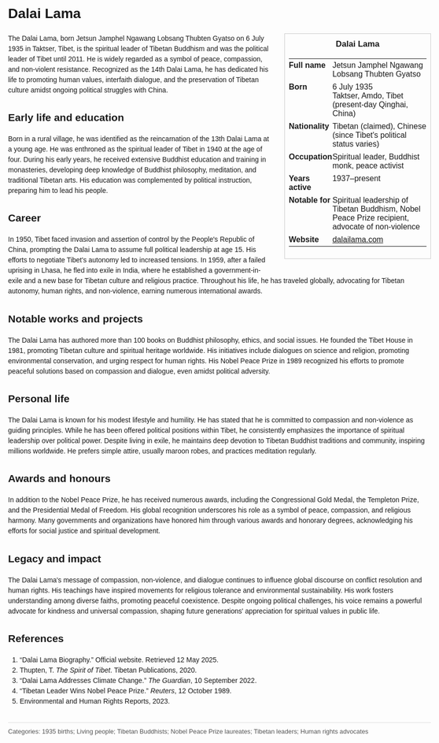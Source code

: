 <!DOCTYPE html>
<html>
<head>
  <title>Dalai Lama – Profile</title>
  <style>
    body { font-family: Arial, sans-serif; margin: 2rem auto; max-width: 960px; line-height: 1.5; }
    aside.infobox { float: right; width: 280px; margin: 0 0 1rem 1.5rem; border: 1px solid #ccc; padding: 0.5rem; font-size: 0.9rem; }
    aside.infobox h3 { text-align: center; margin-top: 0; }
    aside.infobox table { width: 100%; border-collapse: collapse; }
    aside.infobox td { padding: 0.25rem 0; vertical-align: top; }
    h1 { margin-top: 0; }
    footer.categories { font-size: 0.8rem; color: #555; border-top: 1px solid #ddd; padding-top: 0.5rem; margin-top: 2rem; }
  </style>
</head>
<body>
  <h1>Dalai Lama</h1>
  <aside class="infobox">
    <h3>Dalai Lama</h3>
    <table>
      <tr><td><strong>Full name</strong></td><td>Jetsun Jamphel Ngawang Lobsang Thubten Gyatso</td></tr>
      <tr><td><strong>Born</strong></td><td>6 July 1935<br>Taktser, Amdo, Tibet (present-day Qinghai, China)</td></tr>
      <tr><td><strong>Nationality</strong></td><td>Tibetan (claimed), Chinese (since Tibet's political status varies)</td></tr>
      <tr><td><strong>Occupation</strong></td><td>Spiritual leader, Buddhist monk, peace activist</td></tr>
      <tr><td><strong>Years active</strong></td><td>1937–present</td></tr>
      <tr><td><strong>Notable for</strong></td><td>Spiritual leadership of Tibetan Buddhism, Nobel Peace Prize recipient, advocate of non-violence</td></tr>
      <tr><td><strong>Website</strong></td><td><a href="https://www.dalailama.com">dalailama.com</a></td></tr>
    </table>
  </aside>
  <p>The Dalai Lama, born Jetsun Jamphel Ngawang Lobsang Thubten Gyatso on 6 July 1935 in Taktser, Tibet, is the spiritual leader of Tibetan Buddhism and was the political leader of Tibet until 2011. He is widely regarded as a symbol of peace, compassion, and non-violent resistance. Recognized as the 14th Dalai Lama, he has dedicated his life to promoting human values, interfaith dialogue, and the preservation of Tibetan culture amidst ongoing political struggles with China.</p>
  
  <h2>Early life and education</h2>
  <p>Born in a rural village, he was identified as the reincarnation of the 13th Dalai Lama at a young age. He was enthroned as the spiritual leader of Tibet in 1940 at the age of four. During his early years, he received extensive Buddhist education and training in monasteries, developing deep knowledge of Buddhist philosophy, meditation, and traditional Tibetan arts. His education was complemented by political instruction, preparing him to lead his people.</p>
  
  <h2>Career</h2>
  <p>In 1950, Tibet faced invasion and assertion of control by the People's Republic of China, prompting the Dalai Lama to assume full political leadership at age 15. His efforts to negotiate Tibet's autonomy led to increased tensions. In 1959, after a failed uprising in Lhasa, he fled into exile in India, where he established a government-in-exile and a new base for Tibetan culture and religious practice. Throughout his life, he has traveled globally, advocating for Tibetan autonomy, human rights, and non-violence, earning numerous international awards.</p>
  
  <h2>Notable works and projects</h2>
  <p>The Dalai Lama has authored more than 100 books on Buddhist philosophy, ethics, and social issues. He founded the Tibet House in 1981, promoting Tibetan culture and spiritual heritage worldwide. His initiatives include dialogues on science and religion, promoting environmental conservation, and urging respect for human rights. His Nobel Peace Prize in 1989 recognized his efforts to promote peaceful solutions based on compassion and dialogue, even amidst political adversity.</p>
  
  <h2>Personal life</h2>
  <p>The Dalai Lama is known for his modest lifestyle and humility. He has stated that he is committed to compassion and non-violence as guiding principles. While he has been offered political positions within Tibet, he consistently emphasizes the importance of spiritual leadership over political power. Despite living in exile, he maintains deep devotion to Tibetan Buddhist traditions and community, inspiring millions worldwide. He prefers simple attire, usually maroon robes, and practices meditation regularly.</p>
  
  <h2>Awards and honours</h2>
  <p>In addition to the Nobel Peace Prize, he has received numerous awards, including the Congressional Gold Medal, the Templeton Prize, and the Presidential Medal of Freedom. His global recognition underscores his role as a symbol of peace, compassion, and religious harmony. Many governments and organizations have honored him through various awards and honorary degrees, acknowledging his efforts for social justice and spiritual development.</p>
  
  <h2>Legacy and impact</h2>
  <p>The Dalai Lama's message of compassion, non-violence, and dialogue continues to influence global discourse on conflict resolution and human rights. His teachings have inspired movements for religious tolerance and environmental sustainability. His work fosters understanding among diverse faiths, promoting peaceful coexistence. Despite ongoing political challenges, his voice remains a powerful advocate for kindness and universal compassion, shaping future generations' appreciation for spiritual values in public life.</p>
  
  <h2>References</h2>
  <ol>
    <li>“Dalai Lama Biography.” Official website. Retrieved 12 May 2025.</li>
    <li>Thupten, T. <i>The Spirit of Tibet</i>. Tibetan Publications, 2020.</li>
    <li>“Dalai Lama Addresses Climate Change.” <i>The Guardian</i>, 10 September 2022.</li>
    <li>“Tibetan Leader Wins Nobel Peace Prize.” <i>Reuters</i>, 12 October 1989.</li>
    <li>Environmental and Human Rights Reports, 2023.</li>
  </ol>
  
  <footer class="categories">Categories: 1935 births; Living people; Tibetan Buddhists; Nobel Peace Prize laureates; Tibetan leaders; Human rights advocates</footer>
</body>
</html>